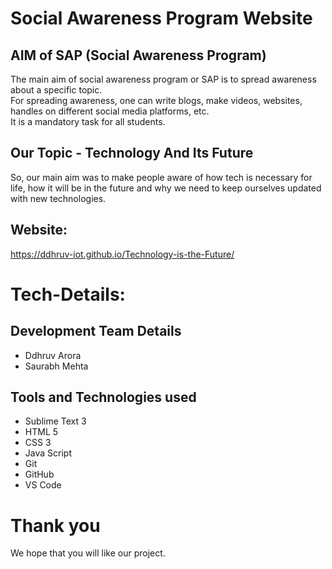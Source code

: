 # Social Awareness Program Website

## AIM of SAP (Social Awareness Program)
The main aim of social awareness program or SAP is to spread awareness about a specific topic. 
<br/>
For spreading awareness, one can write blogs, make videos, websites, handles on different social media platforms, etc.
<br/>
It is a mandatory task for all students.

## Our Topic - Technology And Its Future
So, our main aim was to make people aware of how tech is necessary for life, how it will be in the future and why we need to keep ourselves updated with new technologies.

## Website: 
https://ddhruv-iot.github.io/Technology-is-the-Future/

# Tech-Details:

## Development Team Details
- Ddhruv Arora
- Saurabh Mehta

## Tools and Technologies used
- Sublime Text 3
- HTML 5
- CSS 3
- Java Script
- Git 
- GitHub
- VS Code

# Thank you
We hope that you will like our project.
